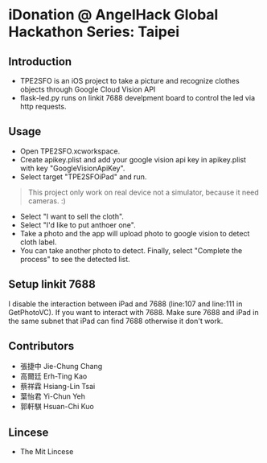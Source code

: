 # iDonation @ AngelHack Global Hackathon Series: Taipei

## Introduction
- TPE2SFO is an iOS project to take a picture and recognize clothes objects through Google Cloud Vision API
- flask-led.py runs on linkit 7688 develpment board to control the led via http requests.

## Usage
- Open TPE2SFO.xcworkspace.
- Create apikey.plist and add your google vision api key in apikey.plist with key "GoogleVisionApiKey".
- Select target "TPE2SFOiPad" and run.
> This project only work on real device not a simulator, because it need cameras. :)
- Select "I want to sell the cloth".
- Select "I'd like to put anthoer one".
- Take a photo and the app will upload photo to google vision to detect cloth label.
- You can take another photo to detect. Finally, select "Complete the process" to see the detected list.

## Setup linkit 7688 
I disable the interaction between iPad and 7688 (line:107 and line:111 in GetPhotoVC). If you want to interact with 7688. Make sure 7688 and iPad in the same subnet that iPad can find 7688 otherwise it don't work.


## Contributors
- 張捷中 Jie-Chung Chang
- 高爾廷 Erh-Ting Kao
- 蔡祥霖 Hsiang-Lin Tsai
- 葉怡君 Yi-Chun Yeh
- 郭軒騏 Hsuan-Chi Kuo
## Lincese 

- The Mit Lincese
